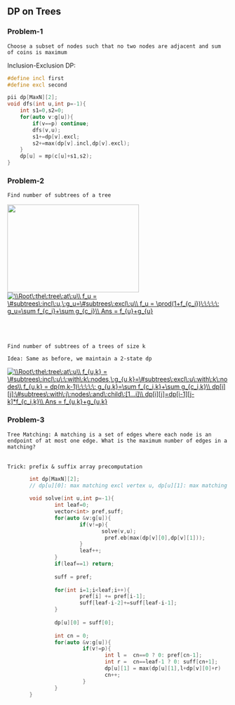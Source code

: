 ## DP on Trees

### Problem-1 

`Choose a subset of nodes such that no two nodes are adjacent and sum of coins is maximum`</br>

Inclusion-Exclusion DP: </br>

```cpp
#define incl first 
#define excl second

pii dp[MaxN][2];
void dfs(int u,int p=-1){
    int s1=0,s2=0;
    for(auto v:g[u]){
        if(v==p) continue;
        dfs(v,u);
        s1+=dp[v].excl;
        s2+=max(dp[v].incl,dp[v].excl);
    }
    dp[u] = mp(c[u]+s1,s2);
}
```


### Problem-2  

`Find number of subtrees of a tree` </br>

<a href="url"><img src="https://user-images.githubusercontent.com/21307343/131239434-0da29956-a16b-4240-9e4b-b4ba99fc9a04.png" align="left" height="200" width="300" ></a>

</br></br>
<a href="https://www.codecogs.com/eqnedit.php?latex=\\Root\:the\:tree\:at\:u\\&space;f_u&space;=&space;\&hash;subtrees\:incl\:u,\:g_u=\&hash;subtrees\:excl\:u\\&space;f_u&space;=&space;\prod(1&plus;f_{c_i})\:\:\:\:\:&space;g_u=\sum&space;f_{c_i}&plus;\sum&space;g_{c_i}\\&space;Ans&space;=&space;f_{u}&plus;g_{u}" target="_blank"><img src="https://latex.codecogs.com/gif.latex?\\Root\:the\:tree\:at\:u\\&space;f_u&space;=&space;\&hash;subtrees\:incl\:u,\:g_u=\&hash;subtrees\:excl\:u\\&space;f_u&space;=&space;\prod(1&plus;f_{c_i})\:\:\:\:\:&space;g_u=\sum&space;f_{c_i}&plus;\sum&space;g_{c_i}\\&space;Ans&space;=&space;f_{u}&plus;g_{u}" title="\\Root\:the\:tree\:at\:u\\ f_u = \#subtrees\:incl\:u,\:g_u=\#subtrees\:excl\:u\\ f_u = \prod(1+f_{c_i})\:\:\:\:\: g_u=\sum f_{c_i}+\sum g_{c_i}\\ Ans = f_{u}+g_{u}" /></a>
</br></br></br></br>


`Find number of subtrees of a trees of size k` </br>

`Idea: Same as before, we maintain a 2-state dp`

<a href="https://www.codecogs.com/eqnedit.php?latex=\\Root\:the\:tree\:at\:u\\&space;f_{u,k}&space;=&space;\&hash;subtrees\:incl\:u\:\:with\:k\:nodes,\:g_{u,k}=\&hash;subtrees\:excl\:u\:with\:k\:nodes\\&space;f_{u,k}&space;=&space;dp(m,k-1)\:\:\:\:\:&space;g_{u,k}=\sum&space;f_{c_i,k}&plus;\sum&space;g_{c_i,k}\\&space;dp[i][j]:\&hash;subtrees\:with\:j\:nodes\:and\:child\:[1...i]\\&space;dp[i][j]=dp[i-1][j-k]*f_{c_i,k}\\&space;Ans&space;=&space;f_{u,k}&plus;g_{u,k}" target="_blank"><img src="https://latex.codecogs.com/gif.latex?\\Root\:the\:tree\:at\:u\\&space;f_{u,k}&space;=&space;\&hash;subtrees\:incl\:u\:\:with\:k\:nodes,\:g_{u,k}=\&hash;subtrees\:excl\:u\:with\:k\:nodes\\&space;f_{u,k}&space;=&space;dp(m,k-1)\:\:\:\:\:&space;g_{u,k}=\sum&space;f_{c_i,k}&plus;\sum&space;g_{c_i,k}\\&space;dp[i][j]:\&hash;subtrees\:with\:j\:nodes\:and\:child\:[1...i]\\&space;dp[i][j]=dp[i-1][j-k]*f_{c_i,k}\\&space;Ans&space;=&space;f_{u,k}&plus;g_{u,k}" title="\\Root\:the\:tree\:at\:u\\ f_{u,k} = \#subtrees\:incl\:u\:\:with\:k\:nodes,\:g_{u,k}=\#subtrees\:excl\:u\:with\:k\:nodes\\ f_{u,k} = dp(m,k-1)\:\:\:\:\: g_{u,k}=\sum f_{c_i,k}+\sum g_{c_i,k}\\ dp[i][j]:\#subtrees\:with\:j\:nodes\:and\:child\:[1...i]\\ dp[i][j]=dp[i-1][j-k]*f_{c_i,k}\\ Ans = f_{u,k}+g_{u,k}" /></a>

### Problem-3
`Tree Matching: A matching is a set of edges where each node is an endpoint of at most one edge. What is the maximum number of edges in a matching?`</br></br>

`Trick: prefix & suffix array precomputation`

```cpp
       int dp[MaxN][2];
       // dp[u][0]: max matching excl vertex u, dp[u][1]: max matching incl vertex u
       
       void solve(int u,int p=-1){
               int leaf=0;
               vector<int> pref,suff;
               for(auto &v:g[u]){
                       if(v!=p){
                              solve(v,u);
                               pref.eb(max(dp[v][0],dp[v][1]));
                       }
                       leaf++;
               }
               if(leaf==1) return;
               
               suff = pref;
               
               for(int i=1;i<leaf;i++){
                       pref[i] += pref[i-1];
                       suff[leaf-i-2]+=suff[leaf-i-1];
               }
               
               dp[u][0] = suff[0];
               
               int cn = 0;
               for(auto &v:g[u]){
                        if(v!=p){
                               int l =  cn==0 ? 0: pref[cn-1];
                               int r =  cn==leaf-1 ? 0: suff[cn+1];
                               dp[u][1] = max(dp[u][1],l+dp[v][0]+r)
                               cn++;
                        }
               }
       }
```

